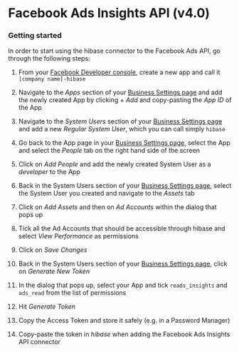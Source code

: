 # Facebook Ads Insights API (v4.0)

### Getting started

In order to start using the hibase connector to the Facebook Ads API, go through the following steps:

1. From your [Facebook Developer console](https://developers.facebook.com), create a new app and call it `[company name]-hibase`

2. Navigate to the _Apps_ section of your [Business Settings page](https://business.facebook.com/settings/apps) and add the newly created App by clicking _+ Add_ and copy-pasting the _App ID_ of the App

3. Navigate to the _System Users_ section of your [Business Settings page](https://business.facebook.com/settings/system-users) and add a new _Regular System User_, which you can call simply `hibase`

4. Go back to the App page in your [Business Settings page](https://business.facebook.com/settings/apps), select the App and select the _People_ tab on the right hand side of the screen

5. Click on _Add People_ and add the newly created System User as a _developer_ to the App

6. Back in the System Users section of your [Business Settings page](https://business.facebook.com/settings/system-users), select the System User you created and navigate to the _Assets_ tab

7. Click on _Add Assets_ and then on _Ad Accounts_ within the dialog that pops up

8. Tick all the Ad Accounts that should be accessible through hibase and select _View Performance_ as permissions

9. Click on _Save Changes_

10. Back in the System Users section of your [Business Settings page](https://business.facebook.com/settings/system-users), click on _Generate New Token_

11. In the dialog that pops up, select your App and tick `reads_insights` and `ads_read` from the list of permissions

12. Hit _Generate Token_

13. Copy the Access Token and store it safely (e.g. in a Password Manager)

14. Copy-paste the token in _hibase_ when adding the Facebook Ads Insights API connector